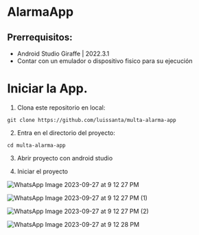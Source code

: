 # AlarmaApp

## Prerrequisitos:

* Android Studio Giraffe | 2022.3.1
* Contar con un emulador o dispositivo fisico para su ejecución 

# Iniciar la App.

1. Clona este repositorio en local:

```console
git clone https://github.com/luissanta/multa-alarma-app
```

2. Entra en el directorio del proyecto:

```console
cd multa-alarma-app
```

3. Abrir proyecto con android studio
   
4. Iniciar el proyecto

![WhatsApp Image 2023-09-27 at 9 12 27 PM](https://github.com/luissanta/multa-alarma-app/assets/111300656/516619ac-19a1-45f7-826e-f98c17fd5333)

![WhatsApp Image 2023-09-27 at 9 12 27 PM (1)](https://github.com/luissanta/multa-alarma-app/assets/111300656/93374279-b405-4883-89fb-5b7aead38cc5)

![WhatsApp Image 2023-09-27 at 9 12 27 PM (2)](https://github.com/luissanta/multa-alarma-app/assets/111300656/8161dbaf-08d8-4821-9a01-148bc31aefb6)

![WhatsApp Image 2023-09-27 at 9 12 28 PM](https://github.com/luissanta/multa-alarma-app/assets/111300656/dd337f9f-75ae-4aaf-8587-ba4b7c047665)
